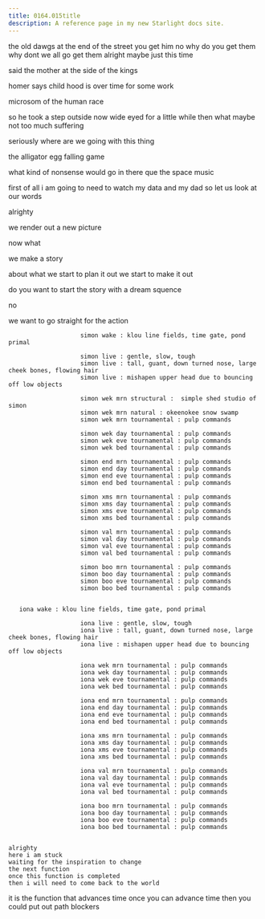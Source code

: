 ```yaml
---
title: 0164.015title
description: A reference page in my new Starlight docs site.
---
```

the old dawgs at the end of the street 
you get him 
no why do you get them 
why dont we all go get them 
alright 
maybe just this time 

said the mother at the side of the kings 

homer says child hood is over
time for some work


microsom of the human race 

so he took a step outside 
now wide eyed for a little while then what 
maybe not too much suffering 

seriously 
where are we going with this thing 

the alligator egg falling game 

what kind of nonsense would go in there 
que the space music 

first of all i am going to need to watch my data and my dad 
so let us look at our words

alrighty 

we render out a new picture 

now what 

we make a story 

about what 
we start to plan it out 
we start to make it out 

do you want to start the story with a dream squence

no

we want to go straight for the action 


                        simon wake : klou line fields, time gate, pond primal

                        simon live : gentle, slow, tough
                        simon live : tall, guant, down turned nose, large cheek bones, flowing hair 
                        simon live : mishapen upper head due to bouncing off low objects

                        simon wek mrn structural :  simple shed studio of simon
                        simon wek mrn natural : okeenokee snow swamp 
                        simon wek mrn tournamental : pulp commands
                        
                        simon wek day tournamental : pulp commands
                        simon wek eve tournamental : pulp commands 
                        simon wek bed tournamental : pulp commands
                
                        simon end mrn tournamental : pulp commands
                        simon end day tournamental : pulp commands
                        simon end eve tournamental : pulp commands
                        simon end bed tournamental : pulp commands
               
                        simon xms mrn tournamental : pulp commands
                        simon xms day tournamental : pulp commands
                        simon xms eve tournamental : pulp commands
                        simon xms bed tournamental : pulp commands
                
                        simon val mrn tournamental : pulp commands
                        simon val day tournamental : pulp commands
                        simon val eve tournamental : pulp commands
                        simon val bed tournamental : pulp commands
                
                        simon boo mrn tournamental : pulp commands
                        simon boo day tournamental : pulp commands
                        simon boo eve tournamental : pulp commands
                        simon boo bed tournamental : pulp commands


       iona wake : klou line fields, time gate, pond primal
                          
                        iona live : gentle, slow, tough
                        iona live : tall, guant, down turned nose, large cheek bones, flowing hair 
                        iona live : mishapen upper head due to bouncing off low objects

                        iona wek mrn tournamental : pulp commands
                        iona wek day tournamental : pulp commands
                        iona wek eve tournamental : pulp commands 
                        iona wek bed tournamental : pulp commands
                
                        iona end mrn tournamental : pulp commands
                        iona end day tournamental : pulp commands
                        iona end eve tournamental : pulp commands
                        iona end bed tournamental : pulp commands
               
                        iona xms mrn tournamental : pulp commands
                        iona xms day tournamental : pulp commands
                        iona xms eve tournamental : pulp commands
                        iona xms bed tournamental : pulp commands
                
                        iona val mrn tournamental : pulp commands
                        iona val day tournamental : pulp commands
                        iona val eve tournamental : pulp commands
                        iona val bed tournamental : pulp commands
                
                        iona boo mrn tournamental : pulp commands
                        iona boo day tournamental : pulp commands
                        iona boo eve tournamental : pulp commands
                        iona boo bed tournamental : pulp commands
                  

    alrighty 
    here i am stuck 
    waiting for the inspiration to change 
    the next function 
    once this function is completed 
    then i will need to come back to the world 

  it is the function that advances time 
  once you can advance time 
  then you could put out path blockers 